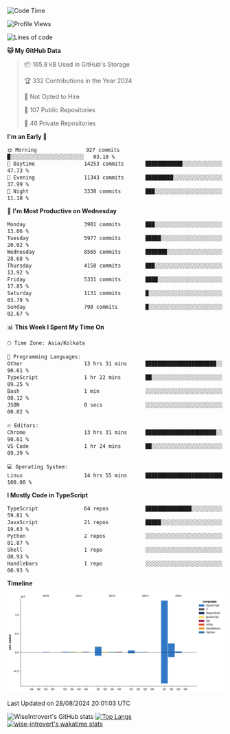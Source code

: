 <!--START_SECTION:waka-->
![Code Time](http://img.shields.io/badge/Code%20Time-1%2C554%20hrs%2035%20mins-blue)

![Profile Views](http://img.shields.io/badge/Profile%20Views-0-blue)

![Lines of code](https://img.shields.io/badge/From%20Hello%20World%20I%27ve%20Written-19.1%20million%20lines%20of%20code-blue)

**🐱 My GitHub Data** 

> 📦 165.8 kB Used in GitHub's Storage 
 > 
> 🏆 332 Contributions in the Year 2024
 > 
> 🚫 Not Opted to Hire
 > 
> 📜 107 Public Repositories 
 > 
> 🔑 46 Private Repositories 
 > 
**I'm an Early 🐤** 

```text
🌞 Morning                927 commits         █░░░░░░░░░░░░░░░░░░░░░░░░   03.10 % 
🌆 Daytime                14253 commits       ████████████░░░░░░░░░░░░░   47.73 % 
🌃 Evening                11343 commits       █████████░░░░░░░░░░░░░░░░   37.99 % 
🌙 Night                  3338 commits        ███░░░░░░░░░░░░░░░░░░░░░░   11.18 % 
```
📅 **I'm Most Productive on Wednesday** 

```text
Monday                   3901 commits        ███░░░░░░░░░░░░░░░░░░░░░░   13.06 % 
Tuesday                  5977 commits        █████░░░░░░░░░░░░░░░░░░░░   20.02 % 
Wednesday                8565 commits        ███████░░░░░░░░░░░░░░░░░░   28.68 % 
Thursday                 4158 commits        ███░░░░░░░░░░░░░░░░░░░░░░   13.92 % 
Friday                   5331 commits        ████░░░░░░░░░░░░░░░░░░░░░   17.85 % 
Saturday                 1131 commits        █░░░░░░░░░░░░░░░░░░░░░░░░   03.79 % 
Sunday                   798 commits         █░░░░░░░░░░░░░░░░░░░░░░░░   02.67 % 
```


📊 **This Week I Spent My Time On** 

```text
🕑︎ Time Zone: Asia/Kolkata

💬 Programming Languages: 
Other                    13 hrs 31 mins      ███████████████████████░░   90.61 % 
TypeScript               1 hr 22 mins        ██░░░░░░░░░░░░░░░░░░░░░░░   09.25 % 
Bash                     1 min               ░░░░░░░░░░░░░░░░░░░░░░░░░   00.12 % 
JSON                     0 secs              ░░░░░░░░░░░░░░░░░░░░░░░░░   00.02 % 

🔥 Editors: 
Chrome                   13 hrs 31 mins      ███████████████████████░░   90.61 % 
VS Code                  1 hr 24 mins        ██░░░░░░░░░░░░░░░░░░░░░░░   09.39 % 

💻 Operating System: 
Linux                    14 hrs 55 mins      █████████████████████████   100.00 % 
```

**I Mostly Code in TypeScript** 

```text
TypeScript               64 repos            ███████████████░░░░░░░░░░   59.81 % 
JavaScript               21 repos            █████░░░░░░░░░░░░░░░░░░░░   19.63 % 
Python                   2 repos             ░░░░░░░░░░░░░░░░░░░░░░░░░   01.87 % 
Shell                    1 repo              ░░░░░░░░░░░░░░░░░░░░░░░░░   00.93 % 
Handlebars               1 repo              ░░░░░░░░░░░░░░░░░░░░░░░░░   00.93 % 
```



**Timeline**

![Lines of Code chart](https://raw.githubusercontent.com/wise-introvert/wise-introvert/master/assets/bar_graph.png)


 Last Updated on 28/08/2024 20:01:03 UTC
<!--END_SECTION:waka-->

![WiseIntrovert's GitHub stats](https://github-readme-stats.vercel.app/api?username=wise-introvert&count_private=true&show_icons=true)
[![Top Langs](https://github-readme-stats.vercel.app/api/top-langs/?username=wise-introvert&langs_count=10)](https://github.com/anuraghazra/github-readme-stats)
[![wise-introvert's wakatime stats](https://github-readme-stats.vercel.app/api/wakatime?username=wiseintrovert)](https://github.com/anuraghazra/github-readme-stats)
